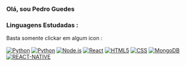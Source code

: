 ### Olá, sou Pedro Guedes 
### Linguagens Estudadas :
Basta somente clickar em algum icon :
<div style="display":inline_block>
<a href = "https://github.com/PedroHGuedesBraga/Python-UFPB/tree/main/Guanabara%20curso%20python"> <img align="center" alt="Python" src="https://img.shields.io/badge/Python-14354C?style=for-the-badge&logo=python&logoColor=white"/></a>
<a href = "https://github.com/PedroHGuedesBraga/POO-Project-Movie-application-"> <img align="center" alt="Python" src="https://img.shields.io/badge/Java-ED8B00?style=for-the-badge&logo=openjdk&logoColor=white"/></a>
<a href = "https://github.com/PedroHGuedesBraga/catalogoDigital"><img align="center" alt="Node.js" src="https://img.shields.io/badge/Node.js-43853D?style=for-the-badge&logo=node.js&logoColor=white"/></a>
<a href = "https://github.com/PedroHGuedesBraga/Buscador-REACT"><img align="center" alt="React" src="https://img.shields.io/badge/React-20232A?style=for-the-badge&logo=react&logoColor=61DAFB"/></a>
<a href = "https://github.com/PedroHGuedesBraga/Trabalho-Atividades"><img align="center" alt="HTML5" src="https://img.shields.io/badge/HTML5-E34F26?style=for-the-badge&logo=html5&logoColor=white"/></a>
<a href = "https://github.com/PedroHGuedesBraga/Trabalho-Atividades"><img align="center" alt="CSS" src="https://img.shields.io/badge/CSS3-1572B6?style=for-the-badge&logo=css3&logoColor=white"/></a>
<a href = "https://github.com/PedroHGuedesBraga/BancoDeDados"><img align="center" alt="MongoDB" src="https://img.shields.io/badge/MongoDB-4EA94B?style=for-the-badge&logo=mongodb&logoColor=white"/></a>
<a href = "https://github.com/PedroHGuedesBraga/entrega-fase-1-mobile-main"><img align="center" alt="REACT-NATIVE" src="https://img.shields.io/badge/React_Native-20232A?style=for-the-badge&logo=react&logoColor=61DAFB"/></a>
